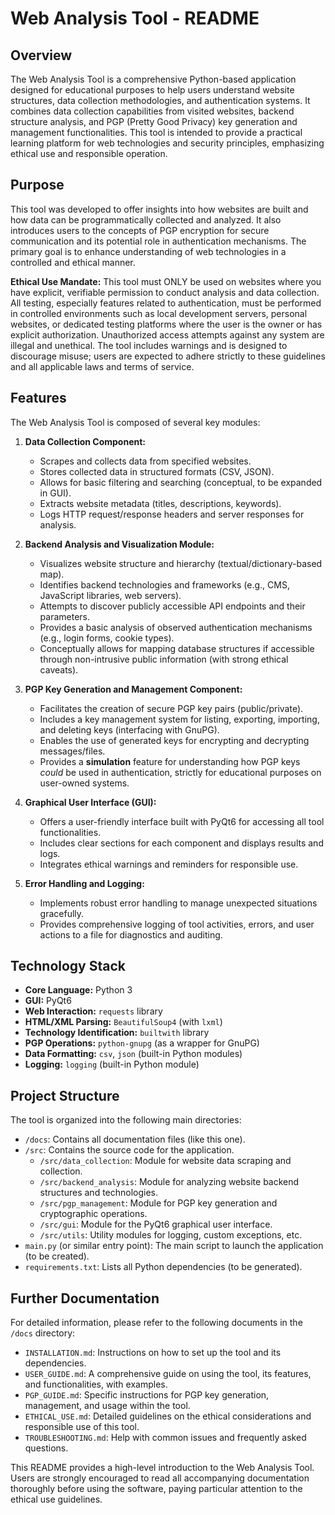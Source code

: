 # Web Analysis Tool - README

## Overview

The Web Analysis Tool is a comprehensive Python-based application designed for educational purposes to help users understand website structures, data collection methodologies, and authentication systems. It combines data collection capabilities from visited websites, backend structure analysis, and PGP (Pretty Good Privacy) key generation and management functionalities. This tool is intended to provide a practical learning platform for web technologies and security principles, emphasizing ethical use and responsible operation.

## Purpose

This tool was developed to offer insights into how websites are built and how data can be programmatically collected and analyzed. It also introduces users to the concepts of PGP encryption for secure communication and its potential role in authentication mechanisms. The primary goal is to enhance understanding of web technologies in a controlled and ethical manner.

**Ethical Use Mandate:** This tool must ONLY be used on websites where you have explicit, verifiable permission to conduct analysis and data collection. All testing, especially features related to authentication, must be performed in controlled environments such as local development servers, personal websites, or dedicated testing platforms where the user is the owner or has explicit authorization. Unauthorized access attempts against any system are illegal and unethical. The tool includes warnings and is designed to discourage misuse; users are expected to adhere strictly to these guidelines and all applicable laws and terms of service.

## Features

The Web Analysis Tool is composed of several key modules:

1.  **Data Collection Component:**
    *   Scrapes and collects data from specified websites.
    *   Stores collected data in structured formats (CSV, JSON).
    *   Allows for basic filtering and searching (conceptual, to be expanded in GUI).
    *   Extracts website metadata (titles, descriptions, keywords).
    *   Logs HTTP request/response headers and server responses for analysis.

2.  **Backend Analysis and Visualization Module:**
    *   Visualizes website structure and hierarchy (textual/dictionary-based map).
    *   Identifies backend technologies and frameworks (e.g., CMS, JavaScript libraries, web servers).
    *   Attempts to discover publicly accessible API endpoints and their parameters.
    *   Provides a basic analysis of observed authentication mechanisms (e.g., login forms, cookie types).
    *   Conceptually allows for mapping database structures if accessible through non-intrusive public information (with strong ethical caveats).

3.  **PGP Key Generation and Management Component:**
    *   Facilitates the creation of secure PGP key pairs (public/private).
    *   Includes a key management system for listing, exporting, importing, and deleting keys (interfacing with GnuPG).
    *   Enables the use of generated keys for encrypting and decrypting messages/files.
    *   Provides a **simulation** feature for understanding how PGP keys *could* be used in authentication, strictly for educational purposes on user-owned systems.

4.  **Graphical User Interface (GUI):**
    *   Offers a user-friendly interface built with PyQt6 for accessing all tool functionalities.
    *   Includes clear sections for each component and displays results and logs.
    *   Integrates ethical warnings and reminders for responsible use.

5.  **Error Handling and Logging:**
    *   Implements robust error handling to manage unexpected situations gracefully.
    *   Provides comprehensive logging of tool activities, errors, and user actions to a file for diagnostics and auditing.

## Technology Stack

*   **Core Language:** Python 3
*   **GUI:** PyQt6
*   **Web Interaction:** `requests` library
*   **HTML/XML Parsing:** `BeautifulSoup4` (with `lxml`)
*   **Technology Identification:** `builtwith` library
*   **PGP Operations:** `python-gnupg` (as a wrapper for GnuPG)
*   **Data Formatting:** `csv`, `json` (built-in Python modules)
*   **Logging:** `logging` (built-in Python module)

## Project Structure

The tool is organized into the following main directories:

*   `/docs`: Contains all documentation files (like this one).
*   `/src`: Contains the source code for the application.
    *   `/src/data_collection`: Module for website data scraping and collection.
    *   `/src/backend_analysis`: Module for analyzing website backend structures and technologies.
    *   `/src/pgp_management`: Module for PGP key generation and cryptographic operations.
    *   `/src/gui`: Module for the PyQt6 graphical user interface.
    *   `/src/utils`: Utility modules for logging, custom exceptions, etc.
*   `main.py` (or similar entry point): The main script to launch the application (to be created).
*   `requirements.txt`: Lists all Python dependencies (to be generated).

## Further Documentation

For detailed information, please refer to the following documents in the `/docs` directory:

*   `INSTALLATION.md`: Instructions on how to set up the tool and its dependencies.
*   `USER_GUIDE.md`: A comprehensive guide on using the tool, its features, and functionalities, with examples.
*   `PGP_GUIDE.md`: Specific instructions for PGP key generation, management, and usage within the tool.
*   `ETHICAL_USE.md`: Detailed guidelines on the ethical considerations and responsible use of this tool.
*   `TROUBLESHOOTING.md`: Help with common issues and frequently asked questions.

This README provides a high-level introduction to the Web Analysis Tool. Users are strongly encouraged to read all accompanying documentation thoroughly before using the software, paying particular attention to the ethical use guidelines.

